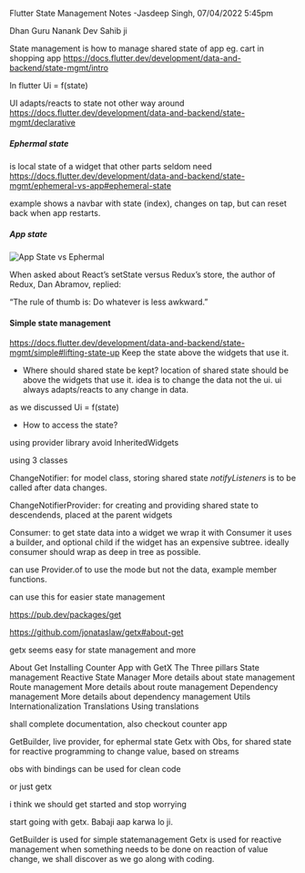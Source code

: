 Flutter State Management Notes
-Jasdeep Singh, 07/04/2022 5:45pm

Dhan Guru Nanank Dev Sahib ji

State management is how to manage shared state of app
eg. cart in shopping app
https://docs.flutter.dev/development/data-and-backend/state-mgmt/intro


In flutter
Ui = f(state)

UI adapts/reacts to state
not other way around
https://docs.flutter.dev/development/data-and-backend/state-mgmt/declarative


##### Ephermal state 
is local state of a widget that other parts seldom need
https://docs.flutter.dev/development/data-and-backend/state-mgmt/ephemeral-vs-app#ephemeral-state

example 
shows a navbar with state (index), changes on tap, but can reset back when app restarts.

##### App state
![App State vs Ephermal](https://docs.flutter.dev/assets/images/docs/development/data-and-backend/state-mgmt/ephemeral-vs-app-state.png)


When asked about React’s setState versus Redux’s store, the author of Redux, Dan Abramov, replied:

“The rule of thumb is: Do whatever is less awkward.”

#### Simple state management
https://docs.flutter.dev/development/data-and-backend/state-mgmt/simple#lifting-state-up
Keep the state above the widgets that use it.

- Where should shared state be kept?
location of shared state should be above the widgets that use it.
idea is to change the data not the ui.
ui always adapts/reacts to any change in data.

as we discussed
Ui = f(state)


- How to access the state?

using provider library
avoid InheritedWidgets

using 3 classes

ChangeNotifier: for model class, storing shared state
*notifyListeners* is to be called after data changes.

ChangeNotifierProvider: for creating and providing shared state to descendends, placed at the parent widgets


Consumer: 
to get state data into a widget we wrap it with Consumer
it uses a builder, and optional child if the widget has an expensive
subtree.
ideally consumer should wrap as deep in tree as possible.

can use Provider.of to use the mode but not the data, example member functions.


can use this for easier state management

https://pub.dev/packages/get

https://github.com/jonataslaw/getx#about-get

getx seems easy for  state management and more

  About Get
  Installing
  Counter App with GetX
  The Three pillars
  State management
  Reactive State Manager
  More details about state management
  Route management
  More details about route management
  Dependency management
  More details about dependency management
  Utils
  Internationalization
  Translations
  Using translations

shall complete documentation,
also checkout counter app

GetBuilder, live provider, for ephermal state
Getx with Obs, for shared state for reactive programming to change value, based on streams


obs with bindings can be used for clean code

or just getx

i think we should get started and stop worrying 

start going with getx.
Babaji aap karwa lo ji.


GetBuilder is used for simple statemanagement
Getx is used for reactive management when something needs to be done on reaction of value change,
we shall discover as we go along with coding.







